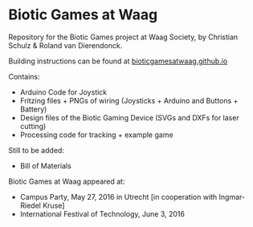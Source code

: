 # Biotic Games at Waag
Repository for the Biotic Games project at Waag Society, by Christian Schulz & Roland van Dierendonck.

Building instructions can be found at [bioticgamesatwaag.github.io](http://bioticgamesatwaag.github.io)

Contains:
* Arduino Code for Joystick
* Fritzing files + PNGs of wiring (Joysticks + Arduino and Buttons + Battery)
* Design files of the Biotic Gaming Device (SVGs and DXFs for laser cutting) 
* Processing code for tracking + example game 

Still to be added:
* Bill of Materials

Biotic Games at Waag appeared at:
* Campus Party, May 27, 2016 in Utrecht [in cooperation with Ingmar-Riedel Kruse]
* International Festival of Technology, June 3, 2016


